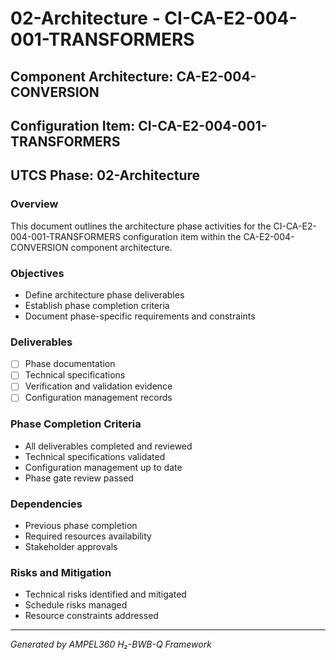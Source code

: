 # 02-Architecture - CI-CA-E2-004-001-TRANSFORMERS

## Component Architecture: CA-E2-004-CONVERSION
## Configuration Item: CI-CA-E2-004-001-TRANSFORMERS
## UTCS Phase: 02-Architecture

### Overview
This document outlines the architecture phase activities for the CI-CA-E2-004-001-TRANSFORMERS configuration item within the CA-E2-004-CONVERSION component architecture.

### Objectives
- Define architecture phase deliverables
- Establish phase completion criteria
- Document phase-specific requirements and constraints

### Deliverables
- [ ] Phase documentation
- [ ] Technical specifications
- [ ] Verification and validation evidence
- [ ] Configuration management records

### Phase Completion Criteria
- All deliverables completed and reviewed
- Technical specifications validated
- Configuration management up to date
- Phase gate review passed

### Dependencies
- Previous phase completion
- Required resources availability
- Stakeholder approvals

### Risks and Mitigation
- Technical risks identified and mitigated
- Schedule risks managed
- Resource constraints addressed

---
*Generated by AMPEL360 H₂-BWB-Q Framework*
